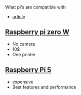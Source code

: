 What pi's are compatible with 
- [article](https://www.obico.io/blog/raspberry-pi-for-octoprint/#:~:text=The%20Raspberry%20Pi%204%20is%20expected%20to%20remain%20in%20production,OctoPrint%20for%20years%20to%20come.)

## [Raspberry pi zero W](https://www.canakit.com/Common/System/Cart.aspx)
- No camera 
- 10$
- One printer

## [Raspberry Pi 5](https://www.canakit.com/canakit-raspberry-pi-5-starter-kit-turbine-black.html)
- expensive 
- Best features and performance